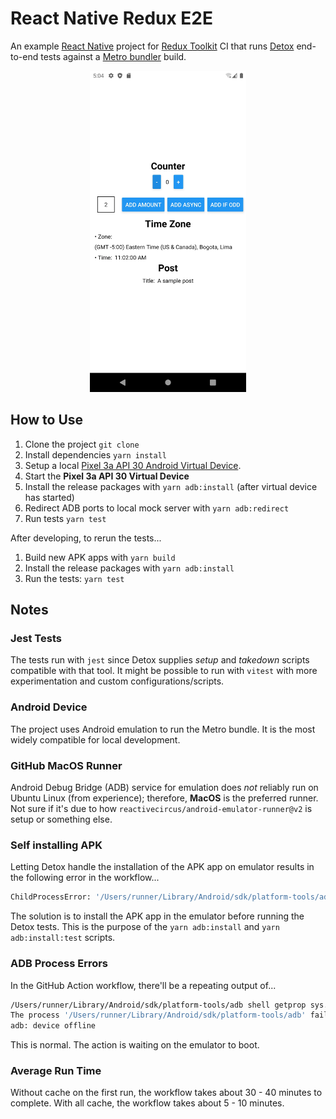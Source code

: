 # React Native Redux E2E
An example [React Native](https://reactnative.dev/) project for [Redux Toolkit](https://github.com/reduxjs/redux-toolkit) CI that runs [Detox](https://wix.github.io/Detox/) end-to-end tests against a [Metro bundler](https://facebook.github.io/metro/) build.

<div align="center">

<img width="250" src="img/app-screenshot.webp" alt="App Screenshot" />

</div>

## How to Use

1. Clone the project `git clone `
2. Install dependencies `yarn install`
3. Setup a local [Pixel 3a API 30 Android Virtual Device](https://developer.android.com/studio/run/managing-avds).
4. Start the **Pixel 3a API 30 Virtual Device**
5. Install the release packages with `yarn adb:install` (after virtual device has started)
6. Redirect ADB ports to local mock server with `yarn adb:redirect`
7. Run tests `yarn test`

After developing, to rerun the tests...

1. Build new APK apps with `yarn build`
2. Install the release packages with `yarn adb:install`
3. Run the tests: `yarn test`

## Notes

### Jest Tests

The tests run with `jest` since Detox supplies _setup_ and _takedown_ scripts compatible with that tool. It might be possible to run with `vitest` with more experimentation and custom configurations/scripts.

### Android Device

The project uses Android emulation to run the Metro bundle. It is the most widely compatible for local development.

### GitHub MacOS Runner

Android Debug Bridge (ADB) service for emulation does _not_ reliably run on Ubuntu Linux (from experience); therefore, **MacOS** is the preferred runner. Not sure if it's due to how `reactivecircus/android-emulator-runner@v2` is setup or something else. 

### Self installing APK

Letting Detox handle the installation of the APK app on emulator results in the following error in the workflow...

```sh
ChildProcessError: '/Users/runner/Library/Android/sdk/platform-tools/adb -s emulator-5554 shell pm install -r -g -t /data/local/tmp/detox/Application.apk' failed with code null
```

The solution is to install the APK app in the emulator before running the Detox tests. This is the purpose of the `yarn adb:install` and `yarn adb:install:test` scripts.

### ADB Process Errors

In the GitHub Action workflow, there'll be a repeating output of...

```sh
/Users/runner/Library/Android/sdk/platform-tools/adb shell getprop sys.boot_completed
The process '/Users/runner/Library/Android/sdk/platform-tools/adb' failed with exit code 1
adb: device offline
```

This is normal. The action is waiting on the emulator to boot.

### Average Run Time

Without cache on the first run, the workflow takes about 30 - 40 minutes to complete. With all cache, the workflow takes about 5 - 10 minutes.